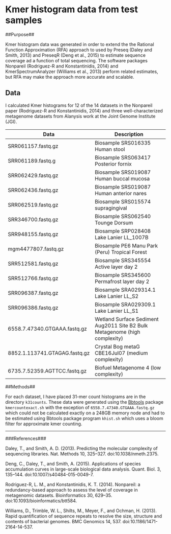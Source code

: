 # Kmer histogram data from test samples #

##Purpose##

Kmer histogram data was generated in order to extend the the Rational Function Approximation (RFA) approach to used by Preseq (Daley and Smith, 2013)  and PreseqR (Deng et al., 2015)  to estimate sequence coverage ad a function of total sequencing. The software packages Nonpareil (Rodriguez-R and Konstantinidis, 2014) and KmerSpectrumAnalyzer (Williams et al., 2013) perform related estimates, but RFA may make the approach more accurate and scalable.

## Data ##

I calculated Kmer histograms for 12 of the 14 datasets in the Nonpareil paper (Rodriguez-R and Konstantinidis, 2014) and three well-characterized metagenome datasets from  Alanysis work at the Joint Genome Institute (JGI).

Data |  Description
--- | ---
SRR061157.fastq.gz | Biosample SRS016335  Human stool
SRR061189.fastq.g | Biosample SRS063417 Posterior fornix
SRR062429.fastq.gz | Biosample SRS019087 Human buccal mucosa
SRR062436.fastq.gz | Biosample SRS019087 Human anterior nares
SRR062519.fastq.gz | Biosample SRS015574 supragingival
SRR346700.fastq.gz | Biosample SRS062540 Tounge Dorsum
SRR948155.fastq.gz | Biosample SRP028408 Lake Lanier LL_1007B
mgm4477807.fastq.gz |Biosample PE6 Manu Park (Peru) Tropical Forest
SRR512581.fastq.gz | Biosample SRS345554 Active layer day 2
SRR512766.fastq.gz | Biosample SRS345600 Permafrost layer day 2
SRR096387.fastq.gz  |Biosample SRA029314.1  Lake Lanier LL_S2
SRR096386.fastq.gz   | Biosample SRA029309.1 Lake Lanier LL_S1
6558.7.47340.GTGAAA.fastq.gz | Wetland Surface Sediment Aug2011 Site B2 Bulk Metagenome (high complexity)
8852.1.113741.GTAGAG.fastq.gz | Crystal Bog metaG CBE16Jul07 (medium complexity)
6735.7.52359.AGTTCC.fastq.gz | Biofuel Metagenome 4 (low complexity)

##Methods##

For each dataset, I have placed 31-mer count histograms are in the directory  `k31counts`. These data were generated using the [Bbtools](https://sourceforge.net/projects/bbmap/) package `kmercountexact.sh` with the exception of  `6558.7.47340.GTGAAA.fastq.gz` which could not be calculated exactly on a 248GB memory node and had to be estimated using Bbtools package program `khist.sh` which uses a bloom filter for approximate kmer counting.

---

###References###

Daley, T., and Smith, A. D. (2013). Predicting the molecular complexity of sequencing libraries. Nat. Methods 10, 325–327. doi:10.1038/nmeth.2375.

Deng, C., Daley, T., and Smith, A. (2015). Applications of species accumulation curves in large-scale biological data analysis. Quant. Biol. 3, 135–144. doi:10.1007/s40484-015-0049-7.

Rodriguez-R, L. M., and Konstantinidis, K. T. (2014). Nonpareil: a redundancy-based approach to assess the level of coverage in metagenomic datasets. Bioinformatics 30, 629–35. doi:10.1093/bioinformatics/btt584.

Williams, D., Trimble, W. L., Shilts, M., Meyer, F., and Ochman, H. (2013). Rapid quantification of sequence repeats to resolve the size, structure and contents of bacterial genomes. BMC Genomics 14, 537. doi:10.1186/1471-2164-14-537.


